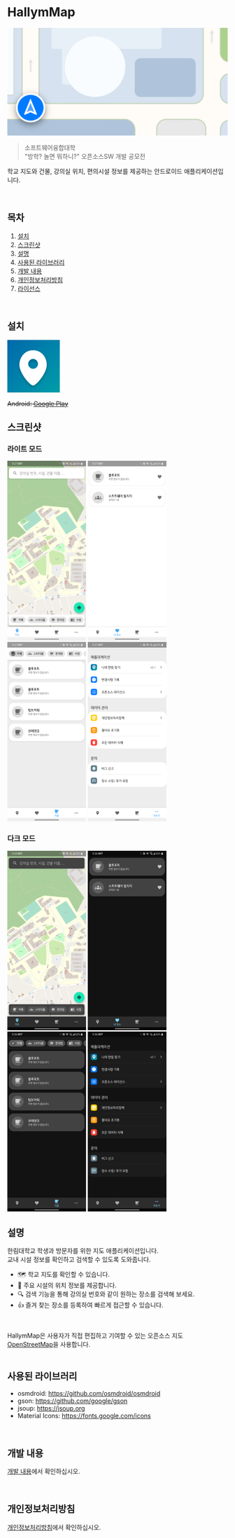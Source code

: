 # HallymMap

<img alt="Project Icon" src="/app/src/main/ic_hm_playstore_image.png" width="720"/>

> 소프트웨어융합대학<br>
> "방학? 놀면 뭐하니?" 오픈소스SW 개발 공모전

학교 지도와 건물, 강의실 위치, 편의시설 정보를 제공하는 안드로이드 애플리케이션입니다.

<br>

## 목차
1. [설치](#설치)
2. [스크린샷](#스크린샷)
3. [설명](#설명)
4. [사용된 라이브러리](#사용된-라이브러리)
5. [개발 내용](#개발-내용)
6. [개인정보처리방침](#개인정보처리방침)
7. [라이선스](#라이선스)

<br>

## 설치
<img alt="Project Icon" src="/app/src/main/ic_launcher-playstore.png" width="120" height="120"/>

~~Android: [Google Play](https://play.google.com/store/apps/details?id=xyz.ridsoft.hal)~~

## 스크린샷
### 라이트 모드
<img alt="Screenshot" src="/res/screenshots/light_01.png" width="180px"/> <img alt="Screenshot" src="/res/screenshots/light_02.png" width="180px"/> <img alt="Screenshot" src="/res/screenshots/light_03.png" width="180px"/> <img alt="Screenshot" src="/res/screenshots/light_04.png" width="180px"/>
<br>
### 다크 모드
<img alt="Screenshot" src="/res/screenshots/dark_01.png" width="180px"/> <img alt="Screenshot" src="/res/screenshots/dark_02.png" width="180px"/> <img alt="Screenshot" src="/res/screenshots/dark_03.png" width="180px"/> <img alt="Screenshot" src="/res/screenshots/dark_04.png" width="180px"/>
<br>

## 설명
한림대학교 학생과 방문자를 위한 지도 애플리케이션입니다.
<br>교내 시설 정보를 확인하고 검색할 수 있도록 도와줍니다.
<br>
* 🗺 학교 지도를 확인할 수 있습니다.
* 📍 주요 시설의 위치 정보를 제공합니다.
* 🔍 검색 기능을 통해 강의실 번호와 같이 원하는 장소를 검색해 보세요.
* 👍 즐겨 찾는 장소를 등록하여 빠르게 접근할 수 있습니다.
<br>

HallymMap은 사용자가 직접 편집하고 기여할 수 있는 오픈소스 지도 [OpenStreetMap](https://www.openstreetmap.org)을 사용합니다.
<br>
<br>

## 사용된 라이브러리
* osmdroid: https://github.com/osmdroid/osmdroid
* gson: https://github.com/google/gson
* jsoup: https://jsoup.org
* Material Icons: https://fonts.google.com/icons
<br>

## 개발 내용

[개발 내용](/DEVINFO.md)에서 확인하십시오.

<br>

## 개인정보처리방침

[개인정보처리방침](/PRIVACY.md)에서 확인하십시오.

<br>
